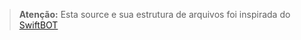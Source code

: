 > **Atenção:** Esta source e sua estrutura de arquivos foi inspirada do [SwiftBOT](https://github.com/Lucas340/SwiftBOT)
